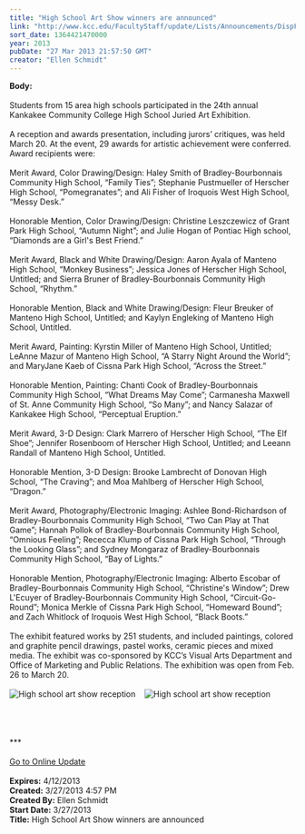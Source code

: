 ```yaml
---
title: "High School Art Show winners are announced"
link: "http://www.kcc.edu/FacultyStaff/update/Lists/Announcements/DispForm.aspx?ID=1042"
sort_date: 1364421470000
year: 2013
pubDate: "27 Mar 2013 21:57:50 GMT"
creator: "Ellen Schmidt"
---
```


<div><b>Body:</b> <div class="ExternalClass7962A3530D2E47B288AF673BE5FE2F49">
<div><br />Students from 15 area high schools participated in the 24th annual Kankakee Community College High School Juried Art Exhibition.</div>
<div><br />A reception and awards presentation, including jurors’ critiques, was held March 20. At the event, 29 awards for artistic achievement were conferred. Award recipients were:</div>
<div><br />Merit Award, Color Drawing/Design: Haley Smith of Bradley-Bourbonnais Community High School, “Family Ties”; Stephanie Pustmueller of Herscher High School, “Pomegranates”; and Ali Fisher of Iroquois West High School, “Messy Desk.”</div>
<div><br />Honorable Mention, Color Drawing/Design: Christine Leszczewicz of Grant Park High School, “Autumn Night”; and Julie Hogan of Pontiac High school, “Diamonds are a Girl's Best Friend.”</div>
<div><br />Merit Award, Black and White Drawing/Design: Aaron Ayala of Manteno High School, “Monkey Business”; Jessica Jones of Herscher High School, Untitled; and Sierra Bruner of Bradley-Bourbonnais Community High School, “Rhythm.”</div>
<div><br />Honorable Mention, Black and White Drawing/Design: Fleur Breuker of Manteno High School, Untitled; and Kaylyn Engleking of Manteno High School, Untitled.</div>
<div><br />Merit Award, Painting: Kyrstin Miller of Manteno High School, Untitled; LeAnne Mazur of Manteno High School, “A Starry Night Around the World”; and MaryJane Kaeb of Cissna Park High School, “Across the Street.”</div>
<div><br />Honorable Mention, Painting: Chanti Cook of Bradley-Bourbonnais Community High School, “What Dreams May Come”; Carmanesha Maxwell of St. Anne Community High School, “So Many”; and Nancy Salazar of Kankakee High School, “Perceptual Eruption.”</div>
<div><br />Merit Award, 3-D Design: Clark Marrero of Herscher High School, “The Elf Shoe”; Jennifer Rosenboom of Herscher High School, Untitled; and Leeann Randall of Manteno High School, Untitled.</div>
<div><br />Honorable Mention, 3-D Design: Brooke Lambrecht of Donovan High School, “The Craving”; and Moa Mahlberg of Herscher High School, “Dragon.”</div>
<div><br />Merit Award, Photography/Electronic Imaging: Ashlee Bond-Richardson of Bradley-Bourbonnais Community High School, “Two Can Play at That Game”; Hannah Pollok of Bradley-Bourbonnais Community High School, “Omnious Feeling”; Rececca Klump of Cissna Park High School, “Through the Looking Glass”; and Sydney Mongaraz of Bradley-Bourbonnais Community High School, “Bay of Lights.”</div>
<div><br />Honorable Mention, Photography/Electronic Imaging: Alberto Escobar of Bradley-Bourbonnais Community High School, “Christine's Window”; Drew L'Ecuyer of Bradley-Bourbonnais Community High School, “Circuit-Go-Round”; Monica Merkle of Cissna Park High School, “Homeward Bound”; and Zach Whitlock of Iroquois West High School, “Black Boots.”</div>
<div><br />The exhibit featured works by 251 students, and included paintings, colored and graphite pencil drawings, pastel works, ceramic pieces and mixed media. The exhibit was co-sponsored by KCC’s Visual Arts Department and Office of Marketing and Public Relations. The exhibition was open from Feb. 26 to March 20.</div>
<div> </div>
<div><img alt="High school art show reception" src="/SiteCollectionImages/highschoolartimage1-2013.jpg" />    <img alt="High school art show reception" src="/SiteCollectionImages/HSartshow2-2013.jpg" /></div>
<div>
<div> </div>
<div><br />
<div>
<div> </div>
<div>
<div> </div>
<div>
<div>***</div>
<div> </div>
<div><a href="/FacultyStaff/update/Pages/dailyupdate.aspx">Go to Online Update</a></div>
<div> </div></div></div></div></div></div></div></div>
<div><b>Expires:</b> 4/12/2013</div>
<div><b>Created:</b> 3/27/2013 4:57 PM</div>
<div><b>Created By:</b> Ellen Schmidt</div>
<div><b>Start Date:</b> 3/27/2013</div>
<div><b>Title:</b> High School Art Show winners are announced</div>

